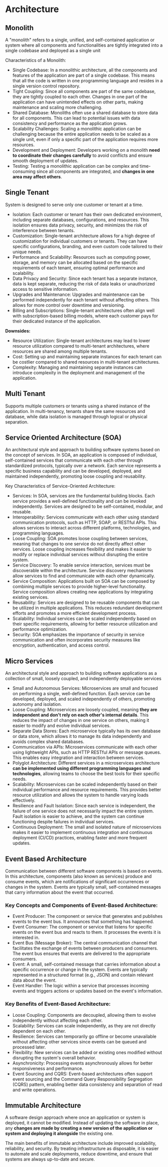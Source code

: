 # Architecture


## Monolith
A "monolith" refers to a single, unified, and self-contained application or system where all components and functionalities are tightly integrated into a single codebase and deployed as a single unit

Characteristics of a Monolith:

- Single Codebase: In a monolithic architecture, all the components and features of the application are part of a single codebase. This means that all the code is written in one programming language and resides in a single version control repository.
- Tight Coupling: Since all components are part of the same codebase, they are tightly coupled to each other. Changes in one part of the application can have unintended effects on other parts, making maintenance and scaling more challenging.
- Shared Database: Monoliths often use a shared database to store data for all components. This can lead to potential issues with data consistency and performance as the application grows.
- Scalability Challenges: Scaling a monolithic application can be challenging because the entire application needs to be scaled as a single unit, even if only a specific part of the application requires more resources.
- Development and Deployment: Developers working on a monolith **need to coordinate their changes carefully** to avoid conflicts and ensure smooth deployment of updates.
- Testing: Testing a monolithic application can be complex and time-consuming since all components are integrated, and **changes in one area may affect others**.

## Single Tenant 
System is designed to serve only one customer or tenant at a time.

- Isolation: Each customer or tenant has their own dedicated environment, including separate databases, configurations, and resources. This isolation ensures data privacy, security, and minimizes the risk of interference between tenants.
- Customization: Single-tenant architecture allows for a high degree of customization for individual customers or tenants. They can have specific configurations, branding, and even custom code tailored to their unique needs.
- Performance and Scalability: Resources such as computing power, storage, and memory can be allocated based on the specific requirements of each tenant, ensuring optimal performance and scalability.
- Data Privacy and Security: Since each tenant has a separate instance, data is kept separate, reducing the risk of data leaks or unauthorized access to sensitive information.
- Upgrades and Maintenance: Upgrades and maintenance can be performed independently for each tenant without affecting others. This allows for more control over downtime and versioning.
- Billing and Subscriptions: Single-tenant architectures often align well with subscription-based billing models, where each customer pays for their dedicated instance of the application.

**Downsides:** 
- Resource Utilization: Single-tenant architectures may lead to lower resource utilization compared to multi-tenant architectures, where resources are shared among multiple tenants.
- Cost: Setting up and maintaining separate instances for each tenant can be costlier compared to shared resources in multi-tenant architectures.
- Complexity: Managing and maintaining separate instances can introduce complexity in the deployment and management of the application.

## Multi Tenant 
Supports multiple customers or tenants using a shared instance of the application. In multi-tenancy, tenants share the same resources and database, while data isolation is managed through logical or physical separation.

## Service Oriented Architecture (SOA)
An architectural style and approach to building software systems based on the concept of services. In SOA, an application is composed of individual, self-contained services that communicate with each other through standardized protocols, typically over a network. Each service represents a specific business capability and can be developed, deployed, and maintained independently, promoting loose coupling and reusability.

Key Characteristics of Service-Oriented Architecture:

- Services: In SOA, services are the fundamental building blocks. Each service provides a well-defined functionality and can be invoked independently. Services are designed to be self-contained, modular, and reusable.
- Interoperability: Services communicate with each other using standard communication protocols, such as HTTP, SOAP, or RESTful APIs. This allows services to interact across different platforms, technologies, and programming languages.
- Loose Coupling: SOA promotes loose coupling between services, meaning that changes to one service do not directly affect other services. Loose coupling increases flexibility and makes it easier to modify or replace individual services without disrupting the entire system.
- Service Discovery: To enable service interaction, services must be discoverable within the architecture. Service discovery mechanisms allow services to find and communicate with each other dynamically.
- Service Composition: Applications built on SOA can be composed by combining multiple services to provide higher-level functionality. Service composition allows creating new applications by integrating existing services.
- Reusability: Services are designed to be reusable components that can be utilized in multiple applications. This reduces redundant development efforts and promotes a more efficient development process.
- Scalability: Individual services can be scaled independently based on their specific requirements, allowing for better resource utilization and performance optimization.
- Security: SOA emphasizes the importance of security in service communication and often incorporates security measures like encryption, authentication, and access control.

## Micro Services
An architectural style and approach to building software applications as a collection of small, loosely coupled, and independently deployable services

- Small and Autonomous Services: Microservices are small and focused on performing a single, well-defined function. Each service can be developed, deployed, and scaled independently of others, promoting autonomy and isolation.
- Loose Coupling: Microservices are loosely coupled, meaning **they are independent and don't rely on each other's internal details**. This reduces the impact of changes in one service on others, making it easier to modify and evolve individual services.
- Separate Data Stores: Each microservice typically has its own database or data store, which allows it to manage its data independently and avoids complex shared databases.
- Communication via APIs: Microservices communicate with each other using lightweight APIs, such as HTTP RESTful APIs or message queues. This enables easy integration and interaction between services.
- Polyglot Architecture: Different services in a microservices architecture **can be implemented using different programming languages and technologies**, allowing teams to choose the best tools for their specific needs.
- Scalability: Microservices can be scaled independently based on their individual performance and resource requirements. This provides better resource utilization and allows the system to handle varying loads effectively.
- Resilience and Fault Isolation: Since each service is independent, the failure of one service does not necessarily impact the entire system. Fault isolation is easier to achieve, and the system can continue functioning despite failures in individual services.
- Continuous Deployment: The small and isolated nature of microservices makes it easier to implement continuous integration and continuous deployment (CI/CD) practices, enabling faster and more frequent updates.


## Event Based Architecture
Communication between different software components is based on events. In this architecture, components (also known as services) produce and consume events, which are notifications of significant occurrences or changes in the system. Events are typically small, self-contained messages that carry information about the event that occurred.

### Key Concepts and Components of Event-Based Architecture:
- Event Producer: The component or service that generates and publishes events to the event bus. It announces that something has happened.
- Event Consumer: The component or service that listens for specific events on the event bus and reacts to them. It processes the events it is interested in.
- Event Bus (Message Broker): The central communication channel that facilitates the exchange of events between producers and consumers. The event bus ensures that events are delivered to the appropriate consumers.
- Event: A small, self-contained message that carries information about a specific occurrence or change in the system. Events are typically represented in a structured format (e.g., JSON) and contain relevant data about the event.
- Event Handler: The logic within a service that processes incoming events and triggers actions or updates based on the event's information.

### Key Benefits of Event-Based Architecture:

- Loose Coupling: Components are decoupled, allowing them to evolve independently without affecting each other.
- Scalability: Services can scale independently, as they are not directly dependent on each other.
- Resilience: Services can temporarily go offline or become unavailable without affecting other services since events can be queued and processed later.
- Flexibility: New services can be added or existing ones modified without disrupting the system's overall behavior.
- Asynchronicity: Processing events asynchronously allows for better responsiveness and performance.
- Event Sourcing and CQRS: Event-based architectures often support event sourcing and the Command Query Responsibility Segregation (CQRS) pattern, enabling better data consistency and separation of read and write operations.

## Immutable Architecture

A software design approach where once an application or system is deployed, it cannot be modified. Instead of updating the software in place, any **changes are made by creating a new version of the application or system and deploying it alongside** the existing one.

The main benefits of immutable architecture include improved scalability, reliability, and security. By treating infrastructure as disposable, it is easier to automate and scale deployments, reduce downtime, and ensure that systems are always up-to-date and secure.
